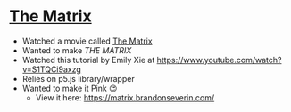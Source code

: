 # [The Matrix](https://matrix.brandonseverin.com/)

- Watched a movie called [The Matrix](https://en.wikipedia.org/wiki/The_Matrix)
- Wanted to make *THE MATRIX*
- Watched this tutorial by Emily Xie at https://www.youtube.com/watch?v=S1TQCi9axzg
- Relies on p5.js library/wrapper
- Wanted to make it Pink 😍
  - View it here: https://matrix.brandonseverin.com/

